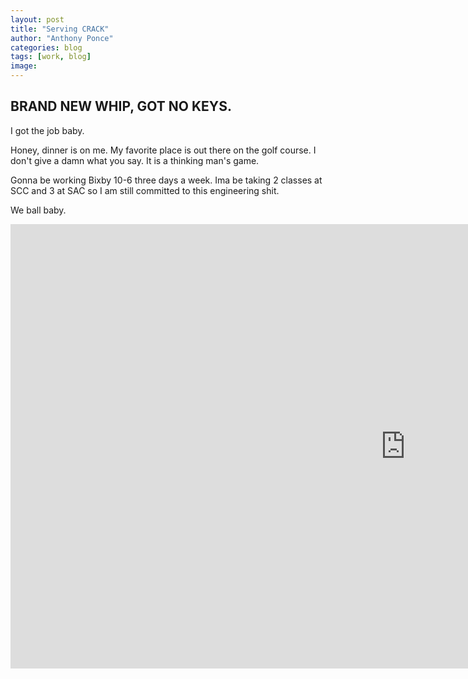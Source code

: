 ```yaml
---
layout: post
title: "Serving CRACK"
author: "Anthony Ponce"
categories: blog
tags: [work, blog]
image: 
---
```


## BRAND NEW WHIP, GOT NO KEYS.

I got the job baby. 

Honey, dinner is on me. My favorite place is out there on the golf course. I don't give a damn what you say. It is a thinking man's game. 

Gonna be working Bixby 10-6 three days a week. Ima be taking 2 classes at SCC and 3 at SAC so I am still committed to this engineering shit. 

We ball baby.

<iframe width="1264" height="711" src="https://www.youtube.com/embed/rdKbeNg-FBE" title="PS3 era Gran Turismo Menu Music Mixtape" frameborder="0" allow="accelerometer; autoplay; clipboard-write; encrypted-media; gyroscope; picture-in-picture; web-share" referrerpolicy="strict-origin-when-cross-origin" allowfullscreen></iframe>

